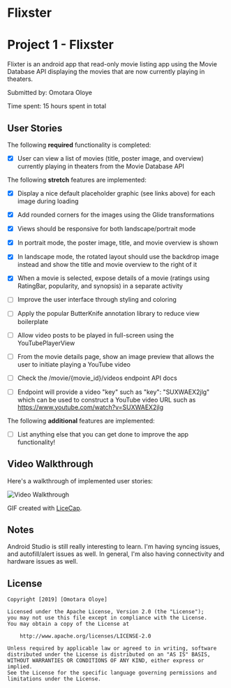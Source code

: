 # Flixster
# Project 1 - Flixster

Flixter is an android app that read-only movie listing app using the Movie Database API displaying the movies that are now currently playing in theaters.

Submitted by: Omotara Oloye

Time spent: 15 hours spent in total

## User Stories

The following **required** functionality is completed:

* [x] User can view a list of movies (title, poster image, and overview) currently playing in theaters from the Movie Database API

The following **stretch** features are implemented:

* [x] Display a nice default placeholder graphic (see links above) for each image during loading 
* [x] Add rounded corners for the images using the Glide transformations 
* [x] Views should be responsive for both landscape/portrait mode 
* [x] In portrait mode, the poster image, title, and movie overview is shown

* [x] In landscape mode, the rotated layout should use the backdrop image instead and show the title and movie overview to the right of it

* [x] When a movie is selected, expose details of a movie (ratings using RatingBar, popularity, and synopsis) in a separate activity
* [ ] Improve the user interface through styling and coloring 
* [ ] Apply the popular ButterKnife annotation library to reduce view boilerplate 
* [ ] Allow video posts to be played in full-screen using the YouTubePlayerView 
* [ ] From the movie details page, show an image preview that allows the user to initiate playing a YouTube video
* [ ] Check the /movie/{movie_id}/videos endpoint API docs
* [ ] Endpoint will provide a video "key" such as "key": "SUXWAEX2jlg" which can be used to construct a YouTube video URL such as  https://www.youtube.com/watch?v=SUXWAEX2jlg

The following **additional** features are implemented:

* [ ] List anything else that you can get done to improve the app functionality!

## Video Walkthrough

Here's a walkthrough of implemented user stories:

<img src='http://i.imgur.com/link/to/your/gif/file.gif' title='Video Walkthrough' width='' alt='Video Walkthrough' />

GIF created with [LiceCap](http://www.cockos.com/licecap/).

## Notes
Android Studio is still really interesting to learn. I'm having syncing issues, and autofill/alert issues as well.
In general, I'm also having connectivity and hardware issues as well.


## License

    Copyright [2019] [Omotara Oloye]

    Licensed under the Apache License, Version 2.0 (the "License");
    you may not use this file except in compliance with the License.
    You may obtain a copy of the License at

        http://www.apache.org/licenses/LICENSE-2.0

    Unless required by applicable law or agreed to in writing, software
    distributed under the License is distributed on an "AS IS" BASIS,
    WITHOUT WARRANTIES OR CONDITIONS OF ANY KIND, either express or implied.
    See the License for the specific language governing permissions and
    limitations under the License.
